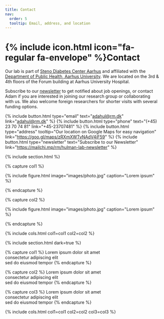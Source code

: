 ```yaml
---
title: Contact
nav:
  order: 5
  tooltip: Email, address, and location
---
```


# {% include icon.html icon="fa-regular fa-envelope" %}Contact

Our lab is part of [Steno Diabetes Center Aarhus](#https://www.stenoaarhus.dk/) and affiliated with the [Department of Public Health, Aarhus University](#https://ph.au.dk/). We are located on the 3rd & 4th floors of the Forum building at Aarhus University Hospital.

Subscribe to our [newsletter](#https://mailchi.mp/rm/hulman-lab-newsletter) to get notified about job openings, or contact Adam if you are interested in joining our research group or collaborating with us. We also welcome foreign researchers for shorter visits with several funding options.

{%
  include button.html
  type="email"
  text="adahul@rm.dk"
  link="adahul@rm.dk"
%}
{%
  include button.html
  type="phone"
  text="(+45) 23 70 74 81"
  link="+45-23707481"
%}
{%
  include button.html
  type="address"
  tooltip="Our location on Google Maps for easy navigation"
  link="https://goo.gl/maps/zRXmXWTvNAdV4iF59"
%}
{%
  include button.html
  type="newsletter"
  text="Subscribe to our Newsletter"
  link="https://mailchi.mp/rm/hulman-lab-newsletter"
%}

{% include section.html %}

{% capture col1 %}

{%
  include figure.html
  image="images/photo.jpg"
  caption="Lorem ipsum"
%}

{% endcapture %}

{% capture col2 %}

{%
  include figure.html
  image="images/photo.jpg"
  caption="Lorem ipsum"
%}

{% endcapture %}

{% include cols.html col1=col1 col2=col2 %}

{% include section.html dark=true %}

{% capture col1 %}
Lorem ipsum dolor sit amet  
consectetur adipiscing elit  
sed do eiusmod tempor
{% endcapture %}

{% capture col2 %}
Lorem ipsum dolor sit amet  
consectetur adipiscing elit  
sed do eiusmod tempor
{% endcapture %}

{% capture col3 %}
Lorem ipsum dolor sit amet  
consectetur adipiscing elit  
sed do eiusmod tempor
{% endcapture %}

{% include cols.html col1=col1 col2=col2 col3=col3 %}
